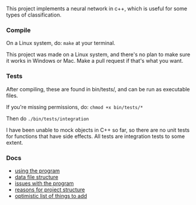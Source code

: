 This project implements a neural network in c++, which is useful for some types of classification.

### Compile

On a Linux system, do: `make` at your terminal.

This project was made on a Linux system, and there's no plan to make sure it works in Windows or
Mac. Make a pull request if that's what you want.

### Tests

After compiling, these are found in bin/tests/, and can be run as executable files.

If you're missing permissions, do: `chmod +x bin/tests/*`

Then do `./bin/tests/integration`

I have been unable to mock objects in C++ so far, so there are no unit tests for functions that have
side effects. All tests are integration tests to some extent.

### Docs

- [using the program](docs/usage.md)
- [data file structure](docs/data_files.md)
- [issues with the program](docs/issues.md)
- [reasons for project structure](docs/discussion.md)
- [optimistic list of things to add](docs/to_add.md)

